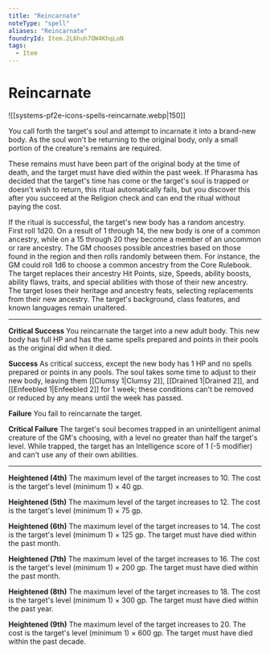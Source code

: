 ```yaml
---
title: "Reincarnate"
noteType: "spell"
aliases: "Reincarnate"
foundryId: Item.2L6huh7OW4KhqLoN
tags:
  - Item
---
```


# Reincarnate
![[systems-pf2e-icons-spells-reincarnate.webp|150]]

You call forth the target's soul and attempt to incarnate it into a brand-new body. As the soul won't be returning to the original body, only a small portion of the creature's remains are required.

These remains must have been part of the original body at the time of death, and the target must have died within the past week. If Pharasma has decided that the target's time has come or the target's soul is trapped or doesn't wish to return, this ritual automatically fails, but you discover this after you succeed at the Religion check and can end the ritual without paying the cost.

If the ritual is successful, the target's new body has a random ancestry. First roll 1d20. On a result of 1 through 14, the new body is one of a common ancestry, while on a 15 through 20 they become a member of an uncommon or rare ancestry. The GM chooses possible ancestries based on those found in the region and then rolls randomly between them. For instance, the GM could roll 1d6 to choose a common ancestry from the Core Rulebook. The target replaces their ancestry Hit Points, size, Speeds, ability boosts, ability flaws, traits, and special abilities with those of their new ancestry. The target loses their heritage and ancestry feats, selecting replacements from their new ancestry. The target's background, class features, and known languages remain unaltered.

* * *

**Critical Success** You reincarnate the target into a new adult body. This new body has full HP and has the same spells prepared and points in their pools as the original did when it died.

**Success** As critical success, except the new body has 1 HP and no spells prepared or points in any pools. The soul takes some time to adjust to their new body, leaving them [[Clumsy 1|Clumsy 2]], [[Drained 1|Drained 2]], and [[Enfeebled 1|Enfeebled 2]] for 1 week; these conditions can't be removed or reduced by any means until the week has passed.

**Failure** You fail to reincarnate the target.

**Critical Failure** The target's soul becomes trapped in an unintelligent animal creature of the GM's choosing, with a level no greater than half the target's level. While trapped, the target has an Intelligence score of 1 (-5 modifier) and can't use any of their own abilities.

* * *

**Heightened (4th)** The maximum level of the target increases to 10. The cost is the target's level (minimum 1) × 40 gp.

**Heightened (5th)** The maximum level of the target increases to 12. The cost is the target's level (minimum 1) × 75 gp.

**Heightened (6th)** The maximum level of the target increases to 14. The cost is the target's level (minimum 1) × 125 gp. The target must have died within the past month.

**Heightened (7th)** The maximum level of the target increases to 16. The cost is the target's level (minimum 1) × 200 gp. The target must have died within the past month.

**Heightened (8th)** The maximum level of the target increases to 18. The cost is the target's level (minimum 1) × 300 gp. The target must have died within the past year.

**Heightened (9th)** The maximum level of the target increases to 20. The cost is the target's level (minimum 1) × 600 gp. The target must have died within the past decade.
